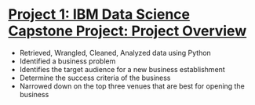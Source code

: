 

# [Project 1: IBM Data Science Capstone Project: Project Overview](https://github.com/Sparkle-IT/Data-Science-Porfolio)
* Retrieved, Wrangled, Cleaned, Analyzed data using Python
* Identified a business problem 
* Identifies the target audience for a new business establishment
* Determine the success criteria of the business
* Narrowed down on the top three venues that are best for opening the business
